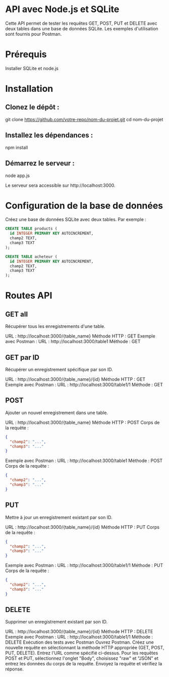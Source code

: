 # API avec Node.js et SQLite
Cette API permet de tester les requêtes GET, POST, PUT et DELETE avec deux tables dans une base de données SQLite. Les exemples d'utilisation sont fournis pour Postman.

# Prérequis

Installer SQLite et node.js

# Installation
## Clonez le dépôt :

git clone https://github.com/votre-repo/nom-du-projet.git
cd nom-du-projet

## Installez les dépendances :

npm install

## Démarrez le serveur :

node app.js

Le serveur sera accessible sur http://localhost:3000.

# Configuration de la base de données
Créez une base de données SQLite avec deux tables. 
Par exemple :
```sql
CREATE TABLE products (
  id INTEGER PRIMARY KEY AUTOINCREMENT,
  champ2 TEXT,
  champ3 TEXT
);

CREATE TABLE acheteur (
  id INTEGER PRIMARY KEY AUTOINCREMENT,
  champ2 TEXT,
  champ3 TEXT
);
```
# Routes API
## GET all
Récupérer tous les enregistrements d'une table.

URL : http://localhost:3000/{table_name}
Méthode HTTP : GET
Exemple avec Postman :
URL : http://localhost:3000/table1
Méthode : GET
## GET par ID
Récupérer un enregistrement spécifique par son ID.

URL : http://localhost:3000/{table_name}/{id}
Méthode HTTP : GET
Exemple avec Postman :
URL : http://localhost:3000/table1/1
Méthode : GET
## POST
Ajouter un nouvel enregistrement dans une table.

URL : http://localhost:3000/{table_name}
Méthode HTTP : POST
Corps de la requête :

```json
{
  "champ2": "...",
  "champ3": "..."
}
```
Exemple avec Postman :
URL : http://localhost:3000/table1
Méthode : POST
Corps de la requête :
```json
{
  "champ2": "...",
  "champ3": "..."
}
```
## PUT
Mettre à jour un enregistrement existant par son ID.

URL : http://localhost:3000/{table_name}/{id}
Méthode HTTP : PUT
Corps de la requête :
```json
{
  "champ2": "...",
  "champ3": "..."
}
```
Exemple avec Postman :
URL : http://localhost:3000/table1/1
Méthode : PUT
Corps de la requête :
```json
{
  "champ2": "...",
  "champ3": "..."
}
```
## DELETE
Supprimer un enregistrement existant par son ID.

URL : http://localhost:3000/{table_name}/{id}
Méthode HTTP : DELETE
Exemple avec Postman :
URL : http://localhost:3000/table1/1
Méthode : DELETE
Exécution des tests avec Postman
Ouvrez Postman.
Créez une nouvelle requête en sélectionnant la méthode HTTP appropriée (GET, POST, PUT, DELETE).
Entrez l'URL comme spécifié ci-dessus.
Pour les requêtes POST et PUT, sélectionnez l'onglet "Body", choisissez "raw" et "JSON" et entrez les données du corps de la requête.
Envoyez la requête et vérifiez la réponse.
